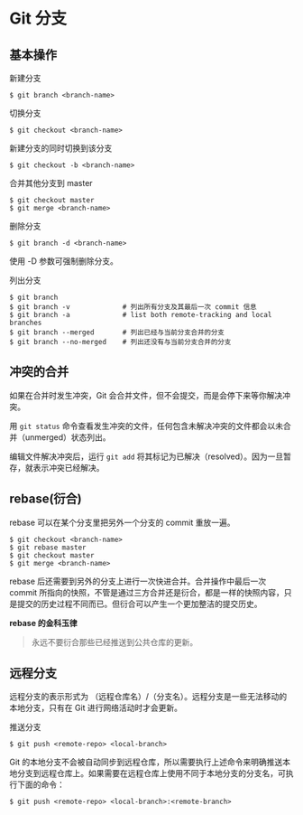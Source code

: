 Git 分支
========

## 基本操作

新建分支

    $ git branch <branch-name>

切换分支

    $ git checkout <branch-name>

新建分支的同时切换到该分支

    $ git checkout -b <branch-name>

合并其他分支到 master

    $ git checkout master
    $ git merge <branch-name>

删除分支

    $ git branch -d <branch-name>

使用 -D 参数可强制删除分支。

列出分支

    $ git branch
    $ git branch -v             # 列出所有分支及其最后一次 commit 信息
    $ git branch -a             # list both remote-tracking and local branches
    $ git branch --merged       # 列出已经与当前分支合并的分支
    $ git branch --no-merged    # 列出还没有与当前分支合并的分支

## 冲突的合并

如果在合并时发生冲突，Git 会合并文件，但不会提交，而是会停下来等你解决冲突。

用 `git status` 命令查看发生冲突的文件，任何包含未解决冲突的文件都会以未合并（unmerged）状态列出。

编辑文件解决冲突后，运行 `git add` 将其标记为已解决（resolved）。因为一旦暂存，就表示冲突已经解决。

## rebase(衍合)

rebase 可以在某个分支里把另外一个分支的 commit 重放一遍。

    $ git checkout <branch-name>
    $ git rebase master
    $ git checkout master
    $ git merge <branch-name>

rebase 后还需要到另外的分支上进行一次快进合并。合并操作中最后一次 commit 所指向的快照，不管是通过三方合并还是衍合，都是一样的快照内容，只是提交的历史过程不同而已。但衍合可以产生一个更加整洁的提交历史。

**rebase 的金科玉律**

> 永远不要衍合那些已经推送到公共仓库的更新。

## 远程分支

远程分支的表示形式为 （远程仓库名）/（分支名）。远程分支是一些无法移动的本地分支，只有在 Git 进行网络活动时才会更新。

推送分支

    $ git push <remote-repo> <local-branch>

Git 的本地分支不会被自动同步到远程仓库，所以需要执行上述命令来明确推送本地分支到远程仓库上。如果需要在远程仓库上使用不同于本地分支的分支名，可执行下面的命令：

    $ git push <remote-repo> <local-branch>:<remote-branch>
